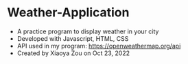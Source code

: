 # Weather-Application
- A practice program to display weather in your city
- Developed with Javascript, HTML, CSS
- API used in my program: https://openweathermap.org/api
- Created by Xiaoya Zou on Oct 23, 2022
